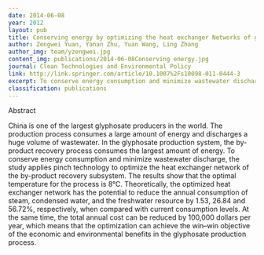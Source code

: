 ```yaml
---
date: 2014-06-08
year: 2012
layout: pub
title: Conserving energy by optimizing the heat exchanger Networks of glyphosate production with pinch technology
author: Zengwei Yuan, Yanan Zhu, Yuan Wang, Ling Zhang
author_img: team/yzengwei.jpg
content_img: publications/2014-06-08Conserving energy.jpg
journal: Clean Technologies and Environmental Policy
link: http://link.springer.com/article/10.1007%2Fs10098-011-0444-3
excerpt: To conserve energy consumption and minimize wastewater discharge, the study applies pinch technology to optimize the heat exchanger network of the by-product recovery subsystem.
classification: publications
---
```




Abstract

China is one of the largest glyphosate producers in the world. The production process consumes a large amount of energy and discharges a huge volume of wastewater. In the glyphosate production system, the by-product recovery process consumes the largest amount of energy. To conserve energy consumption and minimize wastewater discharge, the study applies pinch technology to optimize the heat exchanger network of the by-product recovery subsystem. The results show that the optimal temperature for the process is 8°C. Theoretically, the optimized heat exchanger network has the potential to reduce the annual consumption of steam, condensed water, and the freshwater resource by 1.53, 26.84 and 56.72%, respectively, when compared with current consumption levels. At the same time, the total annual cost can be reduced by 100,000 dollars per year, which means that the optimization can achieve the win–win objective of the economic and environmental benefits in the glyphosate production process.
